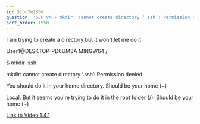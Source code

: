 ```yaml
---
id: 51bc7e280d
question: 'GCP VM - mkdir: cannot create directory ‘.ssh’: Permission denied'
sort_order: 1550
---
```


I am trying to create a directory but it won't let me do it

User1@DESKTOP-PD6UM8A MINGW64 /

$ mkdir .ssh

mkdir: cannot create directory ‘.ssh’: Permission denied

You should do it in your home directory. Should be your home (~)

Local. But it seems you're trying to do it in the root folder (/). Should be your home (~)

[Link to Video 1.4.1](https://www.youtube.com/watch?v=ae-CV2KfoN0&list=PL3MmuxUbc_hJed7dXYoJw8DoCuVHhGEQb)

